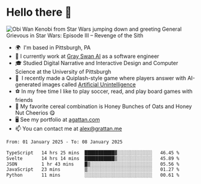 <!--
**GameDog9988/GameDog9988** is a ✨ _special_ ✨ repository because its `README.md` (this file) appears on your GitHub profile.

Here are some ideas to get you started:

- 🔭 I’m currently working on ...
- 🌱 I’m currently learning ...
- 👯 I’m looking to collaborate on ...
- 🤔 I’m looking for help with ...
- 💬 Ask me about ...
- 📫 How to reach me: ...
- 😄 Pronouns: ...
- ⚡ Fun fact: ...
-->



Hello there 👋
==================================

![Obi Wan Kenobi from Star Wars jumping down and greeting General Grievous in Star Wars: Episode III – Revenge of the Sith](https://github.com/agrattan0820/agrattan0820/assets/51346343/689e56eb-29be-46a5-a079-28ea727b5f7e)


- 🌍  I'm based in Pittsburgh, PA
- 🦢  I currently work at [Gray Swan AI](https://www.grayswan.ai) as a software engineer
- 🎓  Studied Digital Narrative and Interactive Design and Computer Science at the University of Pittsburgh
- 👾  I recently made a Quiplash-style game where players answer with AI-generated images called [Artificial Unintelligence](https://github.com/agrattan0820/artificial-unintelligence)
- ⚽  In my free time I like to play soccer, read, and play board games with friends
- 🥣  My favorite cereal combination is Honey Bunches of Oats and Honey Nut Cheerios 😋
- 🖥️  See my portfolio at [agattan.com](http://agrattan.com/)
- 📫  You can contact me at [alex@grattan.me](mailto:alex@grattan.me)

<!--START_SECTION:waka-->

```txt
From: 01 January 2025 - To: 08 January 2025

TypeScript   14 hrs 25 mins  ███████████▓░░░░░░░░░░░░░   46.45 %
Svelte       14 hrs 14 mins  ███████████▒░░░░░░░░░░░░░   45.89 %
JSON         1 hr 43 mins    █▒░░░░░░░░░░░░░░░░░░░░░░░   05.56 %
JavaScript   23 mins         ▒░░░░░░░░░░░░░░░░░░░░░░░░   01.27 %
Python       11 mins         ░░░░░░░░░░░░░░░░░░░░░░░░░   00.61 %
```

<!--END_SECTION:waka-->
